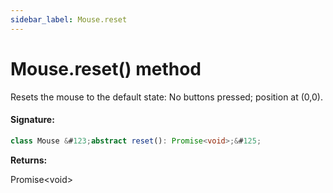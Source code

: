 ```yaml
---
sidebar_label: Mouse.reset
---
```


# Mouse.reset() method

Resets the mouse to the default state: No buttons pressed; position at (0,0).

#### Signature:

```typescript
class Mouse &#123;abstract reset(): Promise<void>;&#125;
```

**Returns:**

Promise&lt;void&gt;
